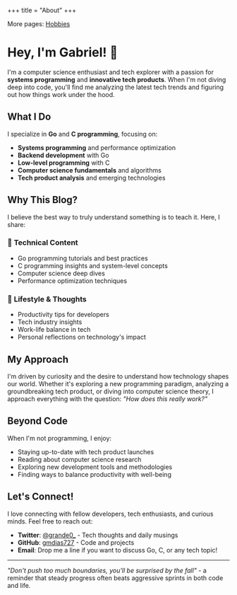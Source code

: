 +++
title = "About"
+++

More pages:
[Hobbies](./hobbies)

# Hey, I'm Gabriel! 👋

I'm a computer science enthusiast and tech explorer with a passion for **systems programming** and **innovative tech products**. When I'm not diving deep into code, you'll find me analyzing the latest tech trends and figuring out how things work under the hood.

## What I Do

I specialize in **Go** and **C programming**, focusing on:
- **Systems programming** and performance optimization
- **Backend development** with Go
- **Low-level programming** with C
- **Computer science fundamentals** and algorithms
- **Tech product analysis** and emerging technologies

## Why This Blog?

I believe the best way to truly understand something is to teach it. Here, I share:

### 🔧 **Technical Content**
- Go programming tutorials and best practices
- C programming insights and system-level concepts
- Computer science deep dives
- Performance optimization techniques

### 🌱 **Lifestyle & Thoughts**
- Productivity tips for developers
- Tech industry insights
- Work-life balance in tech
- Personal reflections on technology's impact

## My Approach

I'm driven by curiosity and the desire to understand how technology shapes our world. Whether it's exploring a new programming paradigm, analyzing a groundbreaking tech product, or diving into computer science theory, I approach everything with the question: *"How does this really work?"*

## Beyond Code

When I'm not programming, I enjoy:
- Staying up-to-date with tech product launches
- Reading about computer science research
- Exploring new development tools and methodologies
- Finding ways to balance productivity with well-being

## Let's Connect!

I love connecting with fellow developers, tech enthusiasts, and curious minds. Feel free to reach out:

- **Twitter**: [@grande0_](https://x.com/grande0_) - Tech thoughts and daily musings
- **GitHub**: [gmdias727](https://github.com/gmdias727) - Code and projects
- **Email**: Drop me a line if you want to discuss Go, C, or any tech topic!

---

*"Don't push too much boundaries, you'll be surprised by the fall"* - a reminder that steady progress often beats aggressive sprints in both code and life.

